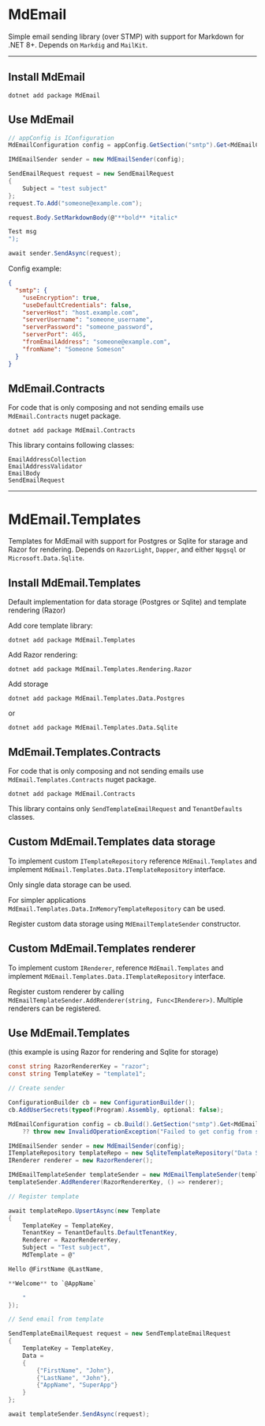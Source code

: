 # MdEmail

Simple email sending library (over STMP) with support for Markdown for .NET 8+. Depends on `Markdig` and `MailKit`.

---

## Install MdEmail

```
dotnet add package MdEmail
```

## Use MdEmail

```csharp
// appConfig is IConfiguration
MdEmailConfiguration config = appConfig.GetSection("smtp").Get<MdEmailConfiguration>();

IMdEmailSender sender = new MdEmailSender(config);

SendEmailRequest request = new SendEmailRequest
{
    Subject = "test subject"
};
request.To.Add("someone@example.com");

request.Body.SetMarkdownBody(@"**bold** *italic*

Test msg
");

await sender.SendAsync(request);
```

Config example:
```json
{
  "smtp": {
    "useEncryption": true,
    "useDefaultCredentials": false,
    "serverHost": "host.example.com",
    "serverUsername": "someone_username",
    "serverPassword": "someone_password",
    "serverPort": 465,
    "fromEmailAddress": "someone@example.com",
    "fromName": "Someone Someson"
  }
}
```

## MdEmail.Contracts

For code that is only composing and not sending emails use `MdEmail.Contracts` nuget package.

```
dotnet add package MdEmail.Contracts
```

This library contains following classes:

```
EmailAddressCollection
EmailAddressValidator
EmailBody
SendEmailRequest
```

---

# MdEmail.Templates

Templates for MdEmail with support for Postgres or Sqlite for starage and Razor for rendering.
Depends on `RazorLight`, `Dapper`, and either `Npgsql` or `Microsoft.Data.Sqlite`.

## Install MdEmail.Templates

Default implementation for data storage (Postgres or Sqlite) and template rendering (Razor)

Add core template library:

```
dotnet add package MdEmail.Templates
```

Add Razor rendering:

```
dotnet add package MdEmail.Templates.Rendering.Razor
```

Add storage

```
dotnet add package MdEmail.Templates.Data.Postgres
```
or 
```
dotnet add package MdEmail.Templates.Data.Sqlite
```

## MdEmail.Templates.Contracts

For code that is only composing and not sending emails use `MdEmail.Templates.Contracts` nuget package.

```
dotnet add package MdEmail.Contracts
```

This library contains only `SendTemplateEmailRequest` and `TenantDefaults` classes.

## Custom MdEmail.Templates data storage

To implement custom `ITemplateRepository` reference `MdEmail.Templates` and implement `MdEmail.Templates.Data.ITemplateRepository` interface.

Only single data storage can be used.

For simpler applications `MdEmail.Templates.Data.InMemoryTemplateRepository` can be used.

Register custom data storage using `MdEmailTemplateSender` constructor.

## Custom MdEmail.Templates renderer

To implement custom `IRenderer`, reference `MdEmail.Templates` and implement `MdEmail.Templates.Data.ITemplateRepository` interface.

Register custom renderer by calling `MdEmailTemplateSender.AddRenderer(string, Func<IRenderer>)`.
Multiple renderers can be registered.

## Use MdEmail.Templates

(this example is using Razor for rendering and Sqlite for storage)

```csharp
const string RazorRendererKey = "razor";
const string TemplateKey = "template1";

// Create sender

ConfigurationBuilder cb = new ConfigurationBuilder();
cb.AddUserSecrets(typeof(Program).Assembly, optional: false);

MdEmailConfiguration config = cb.Build().GetSection("smtp").Get<MdEmailConfiguration>()
    ?? throw new InvalidOperationException("Failed to get config from secrets");

IMdEmailSender sender = new MdEmailSender(config);
ITemplateRepository templateRepo = new SqliteTemplateRepository("Data Source=emailTemplates.sqlite");
IRenderer renderer = new RazorRenderer();

IMdEmailTemplateSender templateSender = new MdEmailTemplateSender(templateRepo, sender);
templateSender.AddRenderer(RazorRendererKey, () => renderer);

// Register template

await templateRepo.UpsertAsync(new Template
{
    TemplateKey = TemplateKey,
    TenantKey = TenantDefaults.DefaultTenantKey,
    Renderer = RazorRendererKey,
    Subject = "Test subject",
    MdTemplate = @"

Hello @FirstName @LastName,

**Welcome** to `@AppName`

    "
});

// Send email from template

SendTemplateEmailRequest request = new SendTemplateEmailRequest
{
    TemplateKey = TemplateKey,
    Data =
    {
        {"FirstName", "John"},
        {"LastName", "John"},
        {"AppName", "SuperApp"}
    }
};

await templateSender.SendAsync(request);
```